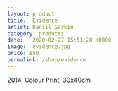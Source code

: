 ```yaml
---
layout: product
title:  Evidence
artist: Daniil Garkin
category: products
date:   2020-02-27 15:53:28 +0000
image:  evidence.jpg
price: £50
permalink: /shop/evidence
---
```

2014, Colour Print, 30x40cm
